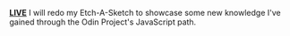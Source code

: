 <b><a href='https://doctype-melvin.github.io/etch-a-sketch/'>LIVE</a></b>
I will redo my Etch-A-Sketch to showcase some new knowledge
I've gained through the Odin Project's JavaScript path.
